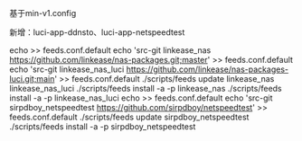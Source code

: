 基于min-v1.config

新增：luci-app-ddnsto、luci-app-netspeedtest


echo >> feeds.conf.default
echo 'src-git linkease_nas https://github.com/linkease/nas-packages.git;master' >> feeds.conf.default
echo 'src-git linkease_nas_luci https://github.com/linkease/nas-packages-luci.git;main' >> feeds.conf.default
./scripts/feeds update linkease_nas linkease_nas_luci
./scripts/feeds install -a -p linkease_nas
./scripts/feeds install -a -p linkease_nas_luci
echo >> feeds.conf.default
echo 'src-git sirpdboy_netspeedtest https://github.com/sirpdboy/netspeedtest' >> feeds.conf.default
./scripts/feeds update sirpdboy_netspeedtest
./scripts/feeds install -a -p sirpdboy_netspeedtest

